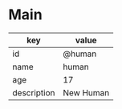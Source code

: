 # Main

| key         | value     |
| ----------- | --------- |
| id          | @human    |
| name        | human     |
| age         | 17        |
| description | New Human |
